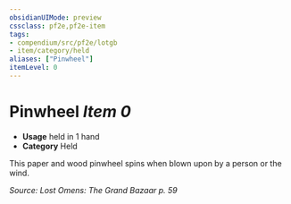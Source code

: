 ```yaml
---
obsidianUIMode: preview
cssclass: pf2e,pf2e-item
tags:
- compendium/src/pf2e/lotgb
- item/category/held
aliases: ["Pinwheel"]
itemLevel: 0
---
```

# Pinwheel *Item 0*  

- **Usage** held in 1 hand
- **Category** Held

This paper and wood pinwheel spins when blown upon by a person or the wind.

*Source: Lost Omens: The Grand Bazaar p. 59*